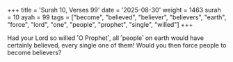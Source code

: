 +++
title = 'Surah 10, Verses 99'
date = '2025-08-30'
weight = 1463
surah = 10
ayah = 99
tags = ["become", "believed", "believer", "believers", "earth", "force", "lord", "one", "people", "prophet", "single", "willed"]
+++

Had your Lord so willed ˹O Prophet˺, all ˹people˺ on earth would have certainly believed, every single one of them! Would you then force people to become believers?
